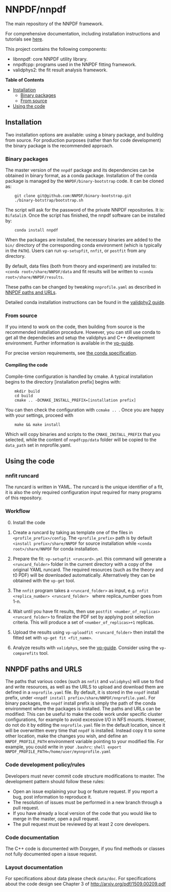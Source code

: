 # NNPDF/nnpdf

The main repository of the NNPDF framework. 

For comprehensive documentation, including installation instructions and 
tutorials see [here](https://docs.nnpdf.science/).

This project contains the following components:
- libnnpdf: core NNPDF utility library.
- nnpdfcpp: programs used in the NNPDF fitting framework. 
- validphys2: the fit result analysis framework.


**Table of Contents**
  * [Installation](#installation)
    * [Binary packages](#binary-packages)
    * [From source](#from-source)    
  * [Using the code](#using-the-code)
 

## Installation

Two installation options are available: using a binary package, and building
from source. For production purposes (rather than for code development) the binary
package is the recommended approach.

### Binary packages

The master version of the `nnpdf` package and its dependencies can be obtained
in binary format, as a conda package. Installation of the conda package is managed
by the `NNPDF/binary-bootstrap` code. It can be cloned as: 

```Shell 
    git clone git@github.com:NNPDF/binary-bootstrap.git 
    ./binary-botstrap/bootstrap.sh 
```

The script will ask for the password of the private NNPDF repositories. It is:
``` BifaSali9 ```. Once the script has finished, the nnpdf software can be
installed by:

```Shell 
    conda install nnpdf
```

When the packages are installed, the necessary binaries are added to the `bin/`
directory of the corresponding conda environment (which is typically in the
`PATH`). Users can run `vp-setupfit`, `nnfit`, or `postfit` from any directory.

By default, data files (both from theory and experiment) are installed to:
`<conda root>/share/NNPDF/data` and fit results will be written to 
`<conda root>/share/NNPDF/results`.

These paths can be changed by tweaking `nnprofile.yaml` as described in [NNPDF
paths and URLs](#nnpdf-paths-and-urls).

Detailed conda installation instructions can be found in the [validphy2 guide](
https://data.nnpdf.science/validphys-docs/guide.html).

### From source

If you intend to work on the code, then building from source is the
recommended installation procedure. However, you can still use conda
to get all the dependecies and setup the validphys and C++ development
environment. Further information is available in the
[vp-guide](https://docs.nnpdf.science/vp/index.html).

For precise version requirements, see
[the conda specification](https://github.com/NNPDF/nnpdf/blob/master/conda-recipe/meta.yaml).


#### Compiling the code

Compile-time configuration is handled by cmake. A typical installation begins
to the directory [installation prefix] begins with:

```Shell 
    mkdir build 
    cd build 
    cmake .. -DCMAKE_INSTALL_PREFIX=[installation prefix] 
``` 

You can then check the configuration with `ccmake .. `. Once you are happy with
your settings, proceed with

```Shell 
    make && make install
``` 

Which will copy binaries and scripts to the `CMAKE_INSTALL_PREFIX` that you
selected, while the content of `nnpdfcpp/data` folder will be copied to the
`data_path` set in nnprofile.yaml.

## Using the code

### nnfit runcard

The runcard is written in YAML. The runcard is the unique identifier of a fit, it is also the
only required configuration input required for many programs of this repository.

### Workflow

0. Install the code

1. Create a runcard by taking as template one of the files in `<profile_prefix>/config`. 
The `<profile_prefix>` path is by default `<install prefix>/share/NNPDF` for source installation 
while `<conda root>/share/NNPDF` for conda installation.

2. Prepare the fit: `vp-setupfit <runcard>.yml` this command will
generate a `<runcard_folder>` folder in the current directory with a
copy of the original YAML runcard.  The required resources (such as the theory
and t0 PDF) will be downloaded automatically. Alternatively they can be obtained
with the `vp-get` tool.

3. The `nnfit` program takes a `<runcard_folder>` as input, e.g.  ```nnfit
<replica_number> <runcard_folder> ``` where replica_number goes from 1-n.

4. Wait until you have fit results, then use `postfit
<number_of_replicas> <runcard_folder>` to finalize the PDF set by
applying post selection criteria. This will produce a set of
`<number_of_replicas>+1` replicas.

5. Upload the results using `vp-uploadfit <runcard_folder>` then
install the fitted set with `vp-get fit <fit_name>`.

6. Analyze results with `validphys`, see the
[vp-guide](https://docs.nnpdf.science/vp/index.html).
Consider using the `vp-comparefits` tool.

## NNPDF paths and URLS

The paths that various codes (such as `nnfit` and `validphys`) will use to find
and write resources, as well as the URLS to upload and download them are defined
in a `nnprofile.yaml` file. By default, it is stored in the `nnpdf` install
prefix, under `<nnpdf install prefix>/share/NNPDF/nnprofile.yaml`. For binary
packages, the `nnpdf` install prefix is simply the path of the conda
environment where the packages is installed.  The paths and URLs can be
modified: This can be useful to make the code work under specific cluster
configurations, for example to avoid excessive I/O in NFS mounts. However, do
not do it by editing the `nnprofile.yaml` file in the default location, since it
will be overwritten every time that `nnpdf` is installed.  Instead copy it to
some other location, make the changes you wish, and define an
`NNPDF_PROFILE_PATH` environment variable pointing to your modified file. For
example, you could write in your `.bashrc`: ```shell export
NNPDF_PROFILE_PATH=/home/user/mynnprofile.yaml ```

### Code development policy/rules

Developers must never commit code structure modifications to master. The
development pattern should follow these rules:
- Open an issue explaining your bug or feature request. If you report a bug,
  post information to reproduce it.
- The resolution of issues must be performed in a new branch through a pull
  request.
- If you have already a local version of the code that you would like to merge
  in the master, open a pull request.
- The pull request must be reviewed by at least 2 core developers.

### Code documentation

The C++ code is documented with Doxygen, if you find methods or classes not fully
documented open a issue request.

### Layout documentation

For specifications about data please check `data/doc`.  For specifications about
the code design see Chapter 3 of http://arxiv.org/pdf/1509.00209.pdf
